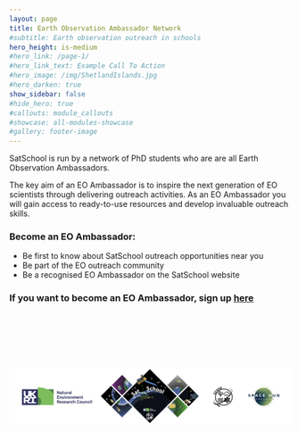 ```yaml
---
layout: page
title: Earth Observation Ambassador Network
#subtitle: Earth observation outreach in schools
hero_height: is-medium
#hero_link: /page-1/
#hero_link_text: Example Call To Action
#hero_image: /img/ShetlandIslands.jpg
#hero_darken: true
show_sidebar: false
#hide_hero: true
#callouts: module_callouts
#showcase: all-modules-showcase
#gallery: footer-image
---
```

SatSchool is run by a network of PhD students who are are all Earth Observation Ambassadors.

The key aim of an EO Ambassador is to inspire the next generation of EO scientists through delivering outreach activities. As an EO Ambassador you will gain access to ready-to-use resources and develop invaluable outreach skills.

### Become an EO Ambassador:
- Be first to know about SatSchool outreach opportunities near you
- Be part of the EO outreach community
- Be a recognised EO Ambassador on the SatSchool website

### If you want to become an EO Ambassador, sign up [here](https://docs.google.com/forms/d/e/1FAIpQLSeY4sGm8cEBrWoI7_UNyiK8bjN9OssUh7SzYXCtZPyS5KJdkA/viewform)

<br/><br/><br/><br/><br/>


![SatSchool footer](/img/satschool-footer.png "SatSchool footer")
